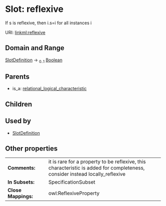 
# Slot: reflexive

If s is reflexive, then i.s=i for all instances i

URI: [linkml:reflexive](https://w3id.org/linkml/reflexive)


## Domain and Range

[SlotDefinition](SlotDefinition.md) &#8594;  <sub>0..1</sub> [Boolean](types/Boolean.md)

## Parents

 *  is_a: [relational_logical_characteristic](relational_logical_characteristic.md)

## Children


## Used by

 * [SlotDefinition](SlotDefinition.md)

## Other properties

|  |  |  |
| --- | --- | --- |
| **Comments:** | | it is rare for a property to be reflexive, this characteristic is added for completeness, consider instead locally_reflexive |
| **In Subsets:** | | SpecificationSubset |
| **Close Mappings:** | | owl:ReflexiveProperty |
